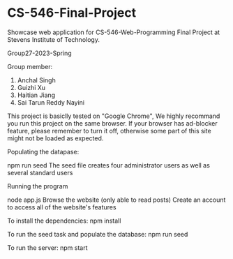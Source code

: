 # CS-546-Final-Project

Showcase web application for CS-546-Web-Programming Final Project at Stevens Institute of Technology.

Group27-2023-Spring

Group member:
1. Anchal Singh
2. Guizhi Xu
3. Haitian Jiang
4. Sai Tarun Reddy Nayini


  This project is basiclly tested on "Google Chrome", We highly recommand you run this project on the same browser.
  If your browser has ad-blocker feature, please remember to turn it off, otherwise some part of this site might not be loaded as expected.

Populating the datapase:

  npm run seed
  The seed file creates four administrator users as well as several standard users

Running the program

  node app.js
  Browse the website (only able to read posts)
  Create an account to access all of the website's features

To install the dependencies:
  npm install

To run the seed task and populate the database:
  npm run seed

To run the server:
  npm start
